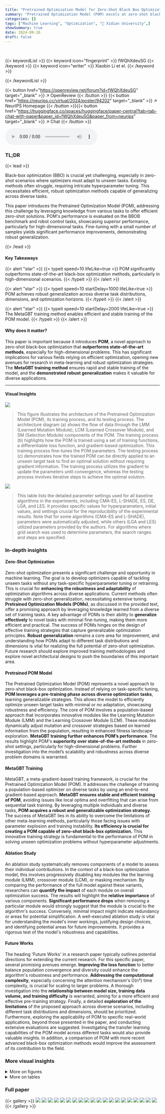```yaml
---
title: "Pretrained Optimization Model for Zero-Shot Black Box Optimization"
summary: "Pretrained Optimization Model (POM) excels at zero-shot black-box optimization, outperforming existing methods, especially in high dimensions, through direct application or few-shot fine-tuning."
categories: []
tags: ["Machine Learning", "Optimization", "🏢 Xidian University",]
showSummary: true
date: 2024-09-26
draft: false
---
```


<br>

{{< keywordList >}}
{{< keyword icon="fingerprint" >}} fWQhXdeuSG {{< /keyword >}}
{{< keyword icon="writer" >}} Xiaobin Li et el. {{< /keyword >}}
 
{{< /keywordList >}}

{{< button href="https://openreview.net/forum?id=fWQhXdeuSG" target="_blank" >}}
↗ OpenReview
{{< /button >}}
{{< button href="https://neurips.cc/virtual/2024/poster/94202" target="_blank" >}}
↗ NeurIPS Homepage
{{< /button >}}{{< button href="https://huggingface.co/spaces/huggingface/paper-central?tab=tab-chat-with-paper&paper_id=fWQhXdeuSG&paper_from=neurips" target="_blank" >}}
↗ Chat
{{< /button >}}



<audio controls>
    <source src="https://ai-paper-reviewer.com/fWQhXdeuSG/podcast.wav" type="audio/wav">
    Your browser does not support the audio element.
</audio>


### TL;DR


{{< lead >}}

Black-box optimization (BBO) is crucial yet challenging, especially in zero-shot scenarios where optimizers must adapt to unseen tasks. Existing methods often struggle, requiring intricate hyperparameter tuning.  This necessitates efficient, robust optimization methods capable of generalizing across diverse tasks.

This paper introduces the Pretrained Optimization Model (POM), addressing this challenge by leveraging knowledge from various tasks to offer efficient zero-shot solutions. POM's performance is evaluated on the BBOB benchmark and robot control tasks, showcasing superior performance, particularly for high-dimensional tasks.  Fine-tuning with a small number of samples yields significant performance improvements, demonstrating robust generalization.

{{< /lead >}}


#### Key Takeaways

{{< alert "star" >}}
{{< typeit speed=10 lifeLike=true >}} POM significantly outperforms state-of-the-art black-box optimization methods, particularly in high-dimensional scenarios. {{< /typeit >}}
{{< /alert >}}

{{< alert "star" >}}
{{< typeit speed=10 startDelay=1000 lifeLike=true >}} POM achieves robust generalization across diverse task distributions, dimensions, and optimization horizons. {{< /typeit >}}
{{< /alert >}}

{{< alert "star" >}}
{{< typeit speed=10 startDelay=2000 lifeLike=true >}} The MetaGBT training method enables efficient and stable training of the POM model. {{< /typeit >}}
{{< /alert >}}

#### Why does it matter?
This paper is important because it introduces **POM**, a novel approach to zero-shot black-box optimization that **outperforms state-of-the-art methods**, especially for high-dimensional problems.  This has significant implications for various fields relying on efficient optimization, opening new avenues for research in meta-learning and robust optimization strategies. The **MetaGBT training method** ensures rapid and stable training of the model, and the **demonstrated robust generalization** makes it valuable for diverse applications.

------
#### Visual Insights



![](https://ai-paper-reviewer.com/fWQhXdeuSG/figures_4_1.jpg)

> This figure illustrates the architecture of the Pretrained Optimization Model (POM), its training process, and its testing process.  The architecture diagram (a) shows the flow of data through the LMM (Learned Mutation Module), LCM (Learned Crossover Module), and SM (Selection Module) components of the POM. The training process (b) highlights how the POM is trained using a set of training functions, a differentiable loss function, and gradient-based optimization. This training process fine-tunes the POM parameters. The testing process (c) demonstrates how the trained POM can be directly applied to an unseen target task to find an optimal solution without requiring gradient information.  The training process utilizes the gradient to update the parameters until convergence, whereas the testing process involves iterative steps to achieve the optimal solution.





![](https://ai-paper-reviewer.com/fWQhXdeuSG/tables_5_1.jpg)

> This table lists the detailed parameter settings used for all baseline algorithms in the experiments, including CMA-ES, L-SHADE, ES, DE, LGA, and LES.  It provides specific values for hyperparameters, initial values, and settings crucial for the reproducibility of the experimental results.  Note that for some algorithms (CMA-ES and L-SHADE), parameters were automatically adjusted, while others (LGA and LES) utilized parameters provided by the authors.  For algorithms where grid search was used to determine parameters, the search ranges and steps are specified.





### In-depth insights


#### Zero-Shot Optimization
Zero-shot optimization presents a significant challenge and opportunity in machine learning.  The goal is to develop optimizers capable of tackling unseen tasks without any task-specific hyperparameter tuning or retraining.  This is crucial for **enhancing the robustness and adaptability** of optimization algorithms across diverse applications. Current methods often struggle with zero-shot generalization, necessitating extensive tuning.  **Pretrained Optimization Models (POMs)**, as discussed in the provided text, offer a promising approach by leveraging knowledge learned from a diverse set of training tasks.  A key advantage of POMs is their ability to **generalize effectively** to novel tasks with minimal fine-tuning, making them more efficient and practical.  The success of POMs hinges on the design of effective training strategies that capture generalizable optimization principles.  **Robust generalization** remains a core area for improvement, and understanding how POMs adapt to different task distributions and dimensions is vital for realizing the full potential of zero-shot optimization.  Future research should explore improved training methodologies and explore novel architectural designs to push the boundaries of this important area.

#### Pretrained POM Model
The Pretrained Optimization Model (POM) represents a novel approach to zero-shot black-box optimization.  Instead of relying on task-specific tuning, **POM leverages a pre-training phase across diverse optimization tasks**, learning generalizable strategies. This allows the model to efficiently optimize unseen target tasks with minimal or no adaptation, showcasing robustness and efficiency.  The core of POM involves a population-based approach that incorporates innovative modules like the Learning Mutation Module (LMM) and the Learning Crossover Module (LCM). These modules dynamically adjust mutation and crossover strategies based on learned information from the population, resulting in enhanced fitness landscape exploration. **MetaGBT training further enhances POM’s performance**. The results highlight POM's **superiority over state-of-the-art methods** in zero-shot settings, particularly for high-dimensional problems.  Further investigation into the model’s scalability and robustness across diverse problem domains is warranted.

#### MetaGBT Training
MetaGBT, a meta-gradient-based training framework, is crucial for the Pretrained Optimization Model (POM).  It addresses the challenge of training a population-based optimizer on diverse tasks by using an end-to-end gradient-based approach.  **MetaGBT ensures stable and efficient training of POM**, avoiding issues like local optima and overfitting that can arise from sequential task training. By leveraging multiple individuals and diverse tasks, **POM acquires a robust and generalizable optimization strategy.** The success of MetaGBT lies in its ability to overcome the limitations of other meta-learning methods, particularly those facing issues with parameter explosion and training instability.  **Its efficiency is crucial for creating a POM capable of zero-shot black-box optimization.** This innovative training strategy is fundamental to the performance of POM in solving unseen optimization problems without hyperparameter adjustments.

#### Ablation Study
An ablation study systematically removes components of a model to assess their individual contributions.  In the context of a black-box optimization model, this involves progressively disabling key modules like the learning module (LMM), crossover module (LCM), or masking mechanism. By comparing the performance of the full model against these variants, researchers can **quantify the impact** of each module on overall optimization success.  The results will highlight the **relative importance** of various components. **Significant performance drops** when removing a particular module would strongly suggest that the module is crucial to the algorithm's success. Conversely, minimal impact might indicate redundancy or areas for potential simplification.  A well-executed ablation study is vital for understanding the model's inner workings, justifying design choices, and identifying potential areas for future improvements.  It provides a rigorous test of the model's robustness and capabilities.

#### Future Works
The heading 'Future Works' in a research paper typically outlines potential directions for extending the current research.  For this specific paper, several promising avenues emerge.  **Improving the loss function** to better balance population convergence and diversity could enhance the algorithm's robustness and performance.  **Addressing the computational complexity**, especially concerning the attention mechanism's O(n²) time complexity, is crucial for scaling to larger problems.  A thorough investigation into the **relationship between model size, training data volume, and training difficulty** is warranted, aiming for a more efficient and effective pre-training strategy.  Finally, a detailed **exploration of the limitations** of the proposed approach across diverse scenarios, including different task distributions and dimensions, should be prioritized.  Furthermore, exploring the applicability of POM to specific real-world applications, beyond those presented in the paper, and conducting extensive evaluations are suggested. Investigating the transfer learning capabilities of the POM model across different tasks would also provide valuable insights.  In addition, a comparison of POM with more recent advanced black-box optimization methods would improve the assessment of its contribution to the field.


### More visual insights

<details>
<summary>More on figures
</summary>


![](https://ai-paper-reviewer.com/fWQhXdeuSG/figures_6_1.jpg)

> This figure shows the results of a critical difference diagram comparing seven algorithms (POM, LSHADE, CMA-ES, LGA, DE, ES, LES) on 24 BBOB problems with dimensions 30 and 100.  The Wilcoxon-Holm statistical test (p=0.05) was used to determine statistically significant differences in performance.  Higher scores indicate better overall performance across all tested problems.


![](https://ai-paper-reviewer.com/fWQhXdeuSG/figures_6_2.jpg)

> This figure shows the experimental results for two robot control tasks: Bipedal Walker and Enduro.  The y-axis represents the total reward (R) accumulated by the robot during its interaction with the environment.  The x-axis represents the generation number.  The figure compares the performance of POM against several other algorithms (CMA-ES, DE, ES, LES, LGA, and L-SHADE), demonstrating POM's superior performance in both tasks, particularly in achieving stable and quick convergence.


![](https://ai-paper-reviewer.com/fWQhXdeuSG/figures_7_1.jpg)

> This figure presents the ablation study results for the proposed Pretrained Optimization Model (POM) and shows the impact of different components on the performance. (a) shows the ablation study results using four different configurations: UNTRAINED (untrained model), NO LMM (without the LMM module), NO LCM (without the LCM module), and NO MASK (without the mask operation). The metric used is the optimal function value, with smaller values indicating better performance. (b) shows the results of POMs with different population sizes tested on the BBOB benchmark with dimensions d = 100.  The study shows that all components of POM contribute significantly to the model's performance.


![](https://ai-paper-reviewer.com/fWQhXdeuSG/figures_7_2.jpg)

> This figure presents the ablation study and the impact of different sizes of POM on BBOB test performance.  (a) shows the performance of POM compared to versions missing key components (LMM, LCM, MASK) and an untrained model, measured by the optimal function value found. Smaller values indicate better performance. The test was conducted with dimension d=30.  (b) illustrates the performance of POM with various sizes (VS, S, M, L, VL, XL) on BBOB tests with dimension d=100.


![](https://ai-paper-reviewer.com/fWQhXdeuSG/figures_7_3.jpg)

> The figure shows the effect of increasing the size of the training dataset on the performance of the Pretrained Optimization Model (POM).  The x-axis represents the number of training functions used (from 1 to 5), and the y-axis shows the resulting performance. Each bar represents the average performance across multiple runs.  The results show that increasing the training dataset size leads to improved performance, demonstrating that a more diverse training set helps POM generalize better to unseen tasks.


![](https://ai-paper-reviewer.com/fWQhXdeuSG/figures_7_4.jpg)

> This figure demonstrates how the performance of the POM model is affected by the size of the training dataset.  The x-axis represents the number of training functions (TF1-TF8), with 1 representing only TF1, 2 representing TF1 and TF2, and so on. The y-axis shows the performance metric, likely the average fitness achieved on a set of benchmark optimization problems.  The results indicate that increasing the dataset size improves performance up to a point, after which adding more functions does not lead to substantial further improvements.  This shows a balance between training data diversity and model overfitting, with larger dataset size improving model generalizability.


![](https://ai-paper-reviewer.com/fWQhXdeuSG/figures_7_5.jpg)

> This figure shows the experimental results of fine-tuning tests on three composite functions (TF6-TF8) by using different numbers of samples.  The RFI (Relative Performance Improvement) metric is used to evaluate the performance of the fine-tuned POM compared to the base POM. The x-axis represents the number of samples used for fine-tuning, while the y-axis shows the RFI for each function. The graph shows that as the number of samples used for fine-tuning increases, the performance of POM improves.


![](https://ai-paper-reviewer.com/fWQhXdeuSG/figures_7_6.jpg)

> This figure shows the training and testing time costs of different optimization algorithms. The left panel (a) shows the training time cost of POM with different architecture settings (VS, S, M, L, VL, XL), demonstrating the training time increases with more complex architectures. The right panel (b) compares the testing time cost of POM against other baseline algorithms (LES, LGA, LSHADE, CMA-ES, DE, ES), highlighting POM's superior efficiency in testing time.


![](https://ai-paper-reviewer.com/fWQhXdeuSG/figures_8_1.jpg)

> This figure visualizes the LMM (Learned Mutation Module) strategy's evolution across generations (steps 1, 50, and 100) for four different functions (F1-F4) from the BBOB benchmark. The heatmaps show the weights assigned by each individual in the population to others during the mutation process.  Darker colors represent stronger weights, and blank cells represent masked elements.


![](https://ai-paper-reviewer.com/fWQhXdeuSG/figures_8_2.jpg)

> This figure presents a visual analysis of the LCM (Learned Crossover Module) performance on three different BBOB (Black-box Optimization Benchmark) functions (F1, F11, and F24) with dimension 100 and population size 100. It focuses on the crossover probability evolution for individuals ranked 5th in the population across generations.  The subplots (a), (b), and (c) show the evolution of crossover probabilities for the top-ranked, 51st-ranked, and 100th-ranked individuals, respectively, across the three BBOB functions.  This visualization helps understand how LCM adapts its crossover strategy across various tasks and individual rankings over generations.


![](https://ai-paper-reviewer.com/fWQhXdeuSG/figures_20_1.jpg)

> This figure shows the results of a critical difference diagram comparing seven different black-box optimization algorithms across 24 benchmark problems in two different dimensions (30 and 100). The Wilcoxon-Holm statistical test was used to determine if there are statistically significant differences in the performance of the algorithms.  Higher scores indicate that an algorithm consistently outperforms others. Horizontal lines connecting algorithms show that there is no statistically significant difference in performance between them.


![](https://ai-paper-reviewer.com/fWQhXdeuSG/figures_21_1.jpg)

> This figure presents a critical difference diagram showing the performance comparison of seven different black-box optimization algorithms across 24 benchmark functions from the BBOB suite.  The algorithms are compared in terms of their average performance across the 24 functions, with the x-axis representing the rank of the algorithm based on average performance. Algorithms grouped together by a horizontal line are not statistically significantly different in terms of performance. This type of diagram helps to visualize the relative ranking of different optimization algorithms.  The dimension of the problem (number of variables to optimize) is 500.


![](https://ai-paper-reviewer.com/fWQhXdeuSG/figures_22_1.jpg)

> This figure compares the performance of the Pretrained Optimization Model (POM) against several baseline algorithms on 24 benchmark functions from the BBOB suite.  The x-axis represents the number of function evaluations, and the y-axis shows the log of the error (distance from the optimal solution). Each line represents a different algorithm, illustrating their convergence speed and effectiveness in finding optimal solutions. The shaded area shows the standard deviation of the POM's performance across multiple runs.


![](https://ai-paper-reviewer.com/fWQhXdeuSG/figures_23_1.jpg)

> This figure presents a comparison of the convergence speed of different optimization algorithms on 24 benchmark functions from the BBOB suite.  Each subplot shows the log convergence curve (log of the function's value over the number of iterations) for a specific function. The algorithms being compared are POM (the proposed algorithm), CMA-ES, DE, ES, LES, LGA, and L-SHADE.  The figure visually demonstrates POM's superior convergence performance on many of the benchmark functions compared to the other state-of-the-art methods.


![](https://ai-paper-reviewer.com/fWQhXdeuSG/figures_24_1.jpg)

> This figure illustrates the architecture of the Pretrained Optimization Model (POM) and its training and testing processes.  The architecture (a) shows three main components: LMM (Learning Mutation Module), LCM (Learning Crossover Module), and SM (Selection Module).  The training process (b) shows how POM is trained using gradient-based methods on a set of differentiable training functions. The testing process (c) demonstrates how POM generalizes to unseen, potentially non-differentiable target tasks using only function evaluations, without any further training.


![](https://ai-paper-reviewer.com/fWQhXdeuSG/figures_26_1.jpg)

> This figure visualizes the outcomes of the LMM (Learned Mutation Module) at different steps (1, 50, and 100) of the optimization process.  It shows the weight assigned to other individuals when performing mutation operations for each individual, using a heatmap.  Blank squares represent masked parts. The visualization helps understand how LMM dynamically generates mutation strategies across generations.


![](https://ai-paper-reviewer.com/fWQhXdeuSG/figures_27_1.jpg)

> This figure illustrates the architecture of the Pretrained Optimization Model (POM), including its three main components: LMM, LCM, and SM.  It also shows the training and testing processes for POM.  The training process uses a differentiable training function to optimize the parameters of POM.  The testing process applies the trained model to a target task, which may or may not be differentiable, to find the optimal solution without further parameter tuning.


![](https://ai-paper-reviewer.com/fWQhXdeuSG/figures_28_1.jpg)

> This figure illustrates the architecture of the Pretrained Optimization Model (POM), a novel population-based optimizer for zero-shot black-box optimization.  It shows the process of training POM on a differentiable training function set and then applying it to a new, potentially non-differentiable, task.  The training phase uses an iterative process over T steps, leveraging information from the population of individuals (X) to learn a robust optimization strategy (θ). In the testing phase, the trained model is directly applied to solve a new target task, f, without gradient information. The figure highlights the three major components of POM: LMM, LCM, and SM, illustrating the model's ability to generalize.


![](https://ai-paper-reviewer.com/fWQhXdeuSG/figures_29_1.jpg)

> This figure visualizes the results of the mutation strategy (St) of the LMM module in POM on four different BBOB functions (F13 to F16). Each subfigure shows a heatmap representing the weight assigned to other individuals when performing mutation operations for the corresponding individual. The heatmaps are shown for three different generations (steps 1, 50, and 100), providing insights into how the strategy evolves over time.  Darker colors indicate stronger weights. The rows represent the individual performing the mutation, and the columns represent the individuals influencing that mutation.


![](https://ai-paper-reviewer.com/fWQhXdeuSG/figures_30_1.jpg)

> This figure visualizes the output of the LMM module (LMM) in the POM algorithm. The LMM module generates candidate solutions for each individual in a population.  The visualization shows how the weights assigned to other individuals change across different generations (steps 1, 50, 100) for each individual in the population. Blank squares represent masked portions of the matrix, as per Equation (8).


![](https://ai-paper-reviewer.com/fWQhXdeuSG/figures_31_1.jpg)

> This figure illustrates the architecture of the Pretrained Optimization Model (POM), its training process, and its testing process. The training process is gradient-based, while the testing process can be performed without gradient information. The overall architecture consists of three modules: LMM (Learned Mutation Module), LCM (Learned Crossover Module), and SM (Selection Module).


![](https://ai-paper-reviewer.com/fWQhXdeuSG/figures_32_1.jpg)

> This figure illustrates the architecture of the Pretrained Optimization Model (POM), a novel population-based optimizer designed for zero-shot black-box optimization.  It details three main components: LMM (Learned Mutation Module), LCM (Learned Crossover Module), and SM (Selection Module).  The training process involves iteratively generating and updating the population based on a training function that must be differentiable.  In contrast, the testing phase applies the trained model directly to a new objective task without requiring gradient information, enabling zero-shot optimization.


![](https://ai-paper-reviewer.com/fWQhXdeuSG/figures_33_1.jpg)

> This figure compares the performance of the Pretrained Optimization Model (POM) against several other optimization algorithms on a set of 24 benchmark functions from the BBOB suite.  The x-axis represents the number of generations (iterations) of the algorithm, and the y-axis represents the negative log of the error, showing the convergence speed and accuracy of each algorithm. Lower values indicate faster convergence and better performance. The figure visualizes the convergence speed and shows how POM outperforms state-of-the-art methods, especially for high-dimensional tasks. The figure is broken into subfigures, each showing the results for a subset of the benchmark functions.


![](https://ai-paper-reviewer.com/fWQhXdeuSG/figures_33_2.jpg)

> This figure illustrates the overall architecture of the Pretrained Optimization Model (POM), including its three main components: LMM, LCM, and SM.  It also shows the training and testing processes. The training process involves iteratively updating the POM parameters using a gradient-based optimizer on a set of training functions. The testing process involves directly applying the trained POM to a target task without fine-tuning or requiring gradient information.


![](https://ai-paper-reviewer.com/fWQhXdeuSG/figures_34_1.jpg)

> This figure compares the performance of POM against other state-of-the-art black-box optimization algorithms across 24 different functions within the BBOB benchmark. The dimension of the optimization problems (d) is set to 30, and the results are presented as log convergence curves. Each curve depicts the performance of a specific algorithm over the course of 100 generations. This visualization allows for a direct comparison of convergence rates and effectiveness among the different methods.


![](https://ai-paper-reviewer.com/fWQhXdeuSG/figures_34_2.jpg)

> This figure shows the architecture and the training and testing processes of the Pretrained Optimization Model (POM).  Panel (a) details the components of POM, including the LMM, LCM, and SM modules, and how they process the initial random population to generate a final optimized population. Panel (b) illustrates the training loop, where POM is trained on a set of differentiable training functions to learn effective optimization strategies. The process involves iteratively updating the POM parameters based on the loss function until convergence. Panel (c) shows the testing phase, where the trained POM is directly applied to a new, potentially non-differentiable, target task to find the optimal solution without any further tuning.


![](https://ai-paper-reviewer.com/fWQhXdeuSG/figures_35_1.jpg)

> This figure compares the convergence performance of POM against other baseline algorithms (CMA-ES, DE, ES, LES, LGA, LSHADE) across 24 functions from the BBOB benchmark.  The x-axis represents the number of generations, and the y-axis represents the log of the function values.  The plot shows how quickly each algorithm approaches the optimal solution (zero on the y-axis).  The different lines represent the different algorithms, with POM generally converging faster than the baselines and exhibiting superior performance in high-dimensional tasks.


</details>




<details>
<summary>More on tables
</summary>


![](https://ai-paper-reviewer.com/fWQhXdeuSG/tables_18_1.jpg)
> This table lists the detailed parameter settings used for the different baseline algorithms compared in the paper's experiments.  It includes settings for CMA-ES, LSHADE, ES, DE, LGA, and LES,  showing the specific values used for each algorithm's hyperparameters.  These parameters were either automatically adjusted, set to optimal values from previous literature, or tuned using a grid search.  The table helps ensure reproducibility by clearly documenting the parameters used in each experiment.

![](https://ai-paper-reviewer.com/fWQhXdeuSG/tables_18_2.jpg)
> This table shows the different hyperparameter settings used for the various model sizes of POM.  It details the number of parameters, the dimension of the Multi-head Self-Attention (MSA) module's input (dm), and the dimension of the Feedforward Network (FFN) module's input (dc). These parameters are crucial for understanding the model's complexity and performance across different scales.

![](https://ai-paper-reviewer.com/fWQhXdeuSG/tables_19_1.jpg)
> This table lists eight additional training functions (TF1-TF8) used in the paper's experiments.  Each function includes a mathematical formula defining it, along with a specification of the range of its input variable 'x' and a parameter 'ω'. These functions represent a diverse set of mathematical landscapes, designed to challenge and enhance the robustness of the POM algorithm during its training phase. The diversity in the functions' characteristics, including modality (unimodal versus multimodal), separability, and the presence of asymmetry, helps to ensure that the trained POM model generalizes effectively to a wide variety of unseen optimization problems.

![](https://ai-paper-reviewer.com/fWQhXdeuSG/tables_19_2.jpg)
> This table presents the results of the BBOB (Black-box Optimization Benchmark) experiments.  POM (Pretrained Optimization Model) was trained using functions TF1-TF5 with a dimensionality (d) of 10. The table compares the performance of POM against several other optimization algorithms (ES, DE, CMA-ES, LSHADE, LES, and LGA) across 24 different BBOB test functions. The best performance for each function is highlighted in bold, and the near-best results are underlined.  This allows for a direct comparison of POM's performance on these standard benchmarks against state-of-the-art and classic algorithms.

![](https://ai-paper-reviewer.com/fWQhXdeuSG/tables_20_1.jpg)
> This table presents the results of additional experiments conducted on the BBOB benchmark with a dimensionality of 100.  It compares the performance of POM against several other algorithms (ES, DE, CMA-ES, LSHADE, LES, and LGA) across 24 different functions (F1-F24).  The best result for each function is highlighted in bold, and near-optimal results are underlined. This demonstrates the performance of POM in handling situations where the optimal solution of the function is slightly perturbed. The table provides a quantitative comparison to assess the algorithm's robustness and generalisation ability.

![](https://ai-paper-reviewer.com/fWQhXdeuSG/tables_21_1.jpg)
> This table presents the results of additional experiments conducted on the BBOB benchmark with a dimensionality of 500.  The table compares the performance of POM against several other algorithms (ES, DE, CMA-ES, LSHADE, LES, and LGA) across 24 different BBOB functions. The best result for each function is highlighted in bold, while suboptimal results are underlined. This data allows for a detailed comparison of POM's performance relative to state-of-the-art methods in high-dimensional optimization problems.

![](https://ai-paper-reviewer.com/fWQhXdeuSG/tables_25_1.jpg)
> This table presents the results of an ablation study conducted to evaluate the contribution of each module (LMM, LCM, SM, and Mask) in the POM architecture.  The results show the optimal value (smaller is better) of the objective function achieved by POM and its variants on 24 benchmark functions from the BBOB suite.  By removing one module at a time, the impact of each component on the overall performance is assessed, allowing for a quantitative analysis of their relative importance in the proposed optimization strategy.

![](https://ai-paper-reviewer.com/fWQhXdeuSG/tables_25_2.jpg)
> This table presents the results of the proposed Pretrained Optimization Model (POM) on the Black-Box Optimization Benchmark (BBOB).  POM was trained using functions TF1-TF5 with a dimension of 10 (d=10).  The table shows the performance of POM across various BBOB functions (F1-F24), comparing it against other state-of-the-art algorithms. The best results for each function are highlighted in bold, and suboptimal results are underlined. This allows for a direct comparison of POM's performance relative to existing methods for different BBOB functions.

![](https://ai-paper-reviewer.com/fWQhXdeuSG/tables_32_1.jpg)
> This table presents the results of POMs with different sizes (VS, S, M, L, VL, XL) tested on the BBOB benchmark functions with a dimensionality of 100. The best results for each function (F1-F24) are shown in bold, and the suboptimal results are underlined, allowing for a comparison of the algorithm's performance at different scales.  Each result represents the mean (mean) and standard deviation (std) of the optimal values achieved.

</details>




### Full paper

{{< gallery >}}
<img src="https://ai-paper-reviewer.com/fWQhXdeuSG/1.png" class="grid-w50 md:grid-w33 xl:grid-w25" />
<img src="https://ai-paper-reviewer.com/fWQhXdeuSG/2.png" class="grid-w50 md:grid-w33 xl:grid-w25" />
<img src="https://ai-paper-reviewer.com/fWQhXdeuSG/3.png" class="grid-w50 md:grid-w33 xl:grid-w25" />
<img src="https://ai-paper-reviewer.com/fWQhXdeuSG/4.png" class="grid-w50 md:grid-w33 xl:grid-w25" />
<img src="https://ai-paper-reviewer.com/fWQhXdeuSG/5.png" class="grid-w50 md:grid-w33 xl:grid-w25" />
<img src="https://ai-paper-reviewer.com/fWQhXdeuSG/6.png" class="grid-w50 md:grid-w33 xl:grid-w25" />
<img src="https://ai-paper-reviewer.com/fWQhXdeuSG/7.png" class="grid-w50 md:grid-w33 xl:grid-w25" />
<img src="https://ai-paper-reviewer.com/fWQhXdeuSG/8.png" class="grid-w50 md:grid-w33 xl:grid-w25" />
<img src="https://ai-paper-reviewer.com/fWQhXdeuSG/9.png" class="grid-w50 md:grid-w33 xl:grid-w25" />
<img src="https://ai-paper-reviewer.com/fWQhXdeuSG/10.png" class="grid-w50 md:grid-w33 xl:grid-w25" />
<img src="https://ai-paper-reviewer.com/fWQhXdeuSG/11.png" class="grid-w50 md:grid-w33 xl:grid-w25" />
<img src="https://ai-paper-reviewer.com/fWQhXdeuSG/12.png" class="grid-w50 md:grid-w33 xl:grid-w25" />
<img src="https://ai-paper-reviewer.com/fWQhXdeuSG/13.png" class="grid-w50 md:grid-w33 xl:grid-w25" />
<img src="https://ai-paper-reviewer.com/fWQhXdeuSG/14.png" class="grid-w50 md:grid-w33 xl:grid-w25" />
<img src="https://ai-paper-reviewer.com/fWQhXdeuSG/15.png" class="grid-w50 md:grid-w33 xl:grid-w25" />
<img src="https://ai-paper-reviewer.com/fWQhXdeuSG/16.png" class="grid-w50 md:grid-w33 xl:grid-w25" />
<img src="https://ai-paper-reviewer.com/fWQhXdeuSG/17.png" class="grid-w50 md:grid-w33 xl:grid-w25" />
<img src="https://ai-paper-reviewer.com/fWQhXdeuSG/18.png" class="grid-w50 md:grid-w33 xl:grid-w25" />
<img src="https://ai-paper-reviewer.com/fWQhXdeuSG/19.png" class="grid-w50 md:grid-w33 xl:grid-w25" />
<img src="https://ai-paper-reviewer.com/fWQhXdeuSG/20.png" class="grid-w50 md:grid-w33 xl:grid-w25" />
{{< /gallery >}}